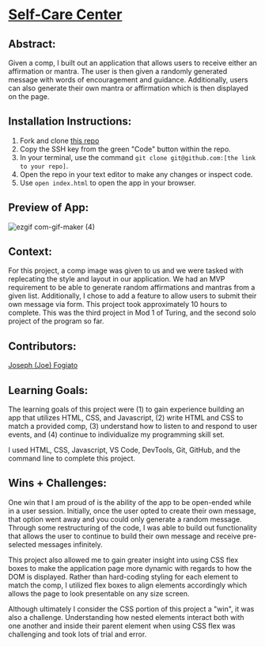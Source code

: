 # [Self-Care Center](https://jfogiato.github.io/self-care-center/)

## Abstract:
[//]: <> 
Given a comp, I built out an application that allows users to receive either an affirmation or mantra. The user is then given a randomly generated message with words of encouragement and guidance. Additionally, users can also generate their own mantra or affirmation which is then displayed on the page. 

## Installation Instructions:
[//]: <> 
1. Fork and clone [this repo](https://github.com/jfogiato/self-care-center)
1. Copy the SSH key from the green "Code" button within the repo.
1. In your terminal, use the command `git clone git@github.com:[the link to your repo]`.
1. Open the repo in your text editor to make any changes or inspect code.
1. Use `open index.html` to open the app in your browser.

## Preview of App:
[//]: <> 
![ezgif com-gif-maker (4)](https://user-images.githubusercontent.com/57634618/208246465-cb75953a-b9c7-4491-b2e5-b79f9bcf107b.gif)

## Context:
[//]: <>
For this project, a comp image was given to us and we were tasked with replecating the style and layout in our application. We had an MVP requirement to be able to generate random affirmations and mantras from a given list. Additionally, I chose to add a feature to allow users to submit their own message via form. This project took approximately 10 hours to complete. This was the third project in Mod 1 of Turing, and the second solo project of the program so far. 

## Contributors:
[//]: <>
[Joseph (Joe) Fogiato](https://gist.github.com/jfogiato)

## Learning Goals:
[//]: <>
The learning goals of this project were (1) to gain experience building an app that utilizes HTML, CSS, and Javascript, (2) write HTML and CSS to match a provided comp, (3) understand how to listen to and respond to user events, and (4) continue to individualize my programming skill set. 

I used HTML, CSS, Javascript, VS Code, DevTools, Git, GitHub, and the command line to complete this project.

## Wins + Challenges:
[//]: <> 
One win that I am proud of is the ability of the app to be open-ended while in a user session. Initially, once the user opted to create their own message, that option went away and you could only generate a random message. Through some restructuring of the code, I was able to build out functionality that allows the user to continue to build their own message and receive pre-selected messages infinitely.

This project also allowed me to gain greater insight into using CSS flex boxes to make the application page more dynamic with regards to how the DOM is displayed. Rather than hard-coding styling for each element to match the comp, I utilized flex boxes to align elements accordingly which allows the page to look presentable on any size screen.

Although ultimately I consider the CSS portion of this project a "win", it was also a challenge. Understanding how nested elements interact both with one another and inside their parent element when using CSS flex was challenging and took lots of trial and error. 
